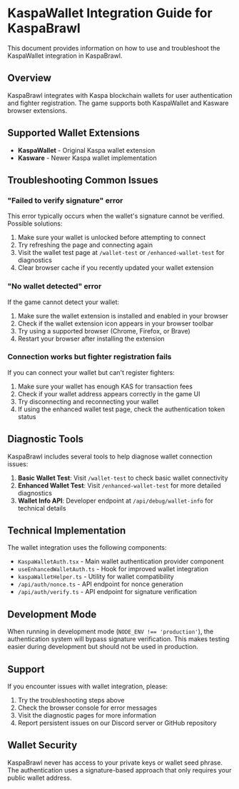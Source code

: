 # KaspaWallet Integration Guide for KaspaBrawl

This document provides information on how to use and troubleshoot the KaspaWallet integration in KaspaBrawl.

## Overview

KaspaBrawl integrates with Kaspa blockchain wallets for user authentication and fighter registration. The game supports both KaspaWallet and Kasware browser extensions.

## Supported Wallet Extensions

- **KaspaWallet** - Original Kaspa wallet extension
- **Kasware** - Newer Kaspa wallet implementation

## Troubleshooting Common Issues

### "Failed to verify signature" error

This error typically occurs when the wallet's signature cannot be verified. Possible solutions:

1. Make sure your wallet is unlocked before attempting to connect
2. Try refreshing the page and connecting again
3. Visit the wallet test page at `/wallet-test` or `/enhanced-wallet-test` for diagnostics
4. Clear browser cache if you recently updated your wallet extension

### "No wallet detected" error

If the game cannot detect your wallet:

1. Make sure the wallet extension is installed and enabled in your browser
2. Check if the wallet extension icon appears in your browser toolbar
3. Try using a supported browser (Chrome, Firefox, or Brave)
4. Restart your browser after installing the extension

### Connection works but fighter registration fails

If you can connect your wallet but can't register fighters:

1. Make sure your wallet has enough KAS for transaction fees
2. Check if your wallet address appears correctly in the game UI
3. Try disconnecting and reconnecting your wallet
4. If using the enhanced wallet test page, check the authentication token status

## Diagnostic Tools

KaspaBrawl includes several tools to help diagnose wallet connection issues:

1. **Basic Wallet Test**: Visit `/wallet-test` to check basic wallet connectivity
2. **Enhanced Wallet Test**: Visit `/enhanced-wallet-test` for more detailed diagnostics
3. **Wallet Info API**: Developer endpoint at `/api/debug/wallet-info` for technical details

## Technical Implementation

The wallet integration uses the following components:

- `KaspaWalletAuth.tsx` - Main wallet authentication provider component
- `useEnhancedWalletAuth.ts` - Hook for improved wallet integration
- `kaspaWalletHelper.ts` - Utility for wallet compatibility
- `/api/auth/nonce.ts` - API endpoint for nonce generation
- `/api/auth/verify.ts` - API endpoint for signature verification

## Development Mode

When running in development mode (`NODE_ENV !== 'production'`), the authentication system will bypass signature verification. This makes testing easier during development but should not be used in production.

## Support

If you encounter issues with wallet integration, please:

1. Try the troubleshooting steps above
2. Check the browser console for error messages
3. Visit the diagnostic pages for more information
4. Report persistent issues on our Discord server or GitHub repository

## Wallet Security

KaspaBrawl never has access to your private keys or wallet seed phrase. The authentication uses a signature-based approach that only requires your public wallet address.
